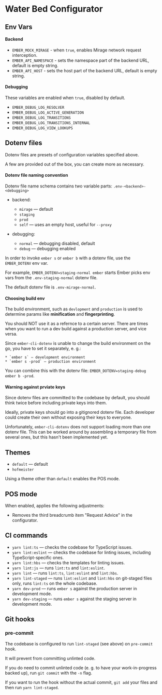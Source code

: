 # Water Bed Configurator

## Env Vars

#### Backend

* `EMBER_MOCK_MIRAGE` - when `true`, enables Mirage network request interception.
* `EMBER_API_NAMESPACE` - sets the namespace part of the backend URL, default is empty string.
* `EMBER_API_HOST` - sets the host part of the backend URL, default is empty string.



#### Debugging

These variables are enabled when `true`, disabled by default.

* `EMBER_DEBUG_LOG_RESOLVER`
* `EMBER_DEBUG_LOG_ACTIVE_GENERATION`
* `EMBER_DEBUG_LOG_TRANSITIONS`
* `EMBER_DEBUG_LOG_TRANSITIONS_INTERNAL`
* `EMBER_DEBUG_LOG_VIEW_LOOKUPS`



## Dotenv files

Dotenv files are presets of configuration variables specified above.

A few are provided out of the box, you can create more as necessary.



#### Dotenv file naming convention

Dotenv file name schema contains two variable parts: `.env-<backend>-<debugging>`

* backend:
    * `mirage` — default
    * `staging`
    * `prod`
    * `self` — uses an empty host, useful for `--proxy`

* debugging:
    * `normal` — debugging disabled, default
    * `debug` — debugging enabled

In order to invoke `ember s` or `ember b` with a dotenv file, use the `EMBER_DOTENV` env var.

For example, `EMBER_DOTENV=staging-normal ember` starts Ember picks env vars from the `.env-staging-normal` dotenv file.

The default dotenv file is `.env-mirage-normal`.



#### Choosing build env

The build environment, such as `devlopment` and `production` is used to determine params like **minification** and **fingerprinting**.

You should NOT use it as a refernce to a certain server. There are times when you want to run a dev build against a production server, and vice versa.

Since `ember-cli-dotenv` is unable to change the build environment on the go, you have to set it separately, e. g.:

    * `ember s` — development environment
    * `ember s -prod` — production environment

You can combine this with the dotenv file: `EMBER_DOTENV=staging-debug ember b -prod`.



#### Warning against prviate keys

Since dotenv files are committed to the codebase by default, you should think twice before including private keys into them.

Ideally, private keys should go into a gitignored dotenv file. Each developer could create their own without exposing their keys to everyone.

Unfortunately, `ember-cli-dotenv` does not support loading more than one dotenv file. This can be worked around by assembling a temporary file from several ones, but this hasn't been implemented yet.



## Themes

* `default` — default
* `hofmeister`

Using a theme other than `default` enables the POS mode.



## POS mode

When enabled, applies the following adjustments:

* Removes the third breadcrumb item "Request Advice" in the configurator.



## CI commands

* `yarn lint:ts` — checks the codebase for TypeScript issues.
* `yarn lint:eslint` — checks the codebase for linting issues, including TypeScript-specific ones.
* `yarn lint:hbs` — checks the templates for linting issues.
* `yarn lint:js` — runs `lint:ts` and `lint:eslint`.
* `yarn lint` — runs `lint:ts`, `lint:eslint` and `lint:hbs`.
* `yarn lint-staged` — runs `lint:eslint` and `lint:hbs` on git-staged files only, runs `lint:ts` on the whole codebase.
* `yarn dev-prod` — runs `ember s` against the production server in development mode.
* `yarn dev-staging` — runs `ember s` against the staging server in development mode.



## Git hooks

### pre-commit

The codebase is configured to run `lint-staged` (see above) on `pre-commit` hook.

It will prevent from committing unlinted code.

If you do need to commit unlinted code (e. g. to have your work-in-progress backed up), run `git commit` with the `-n` flag.

If you want to run the hook without the actual commit, `git add` your files and then run `yarn lint-staged`.
